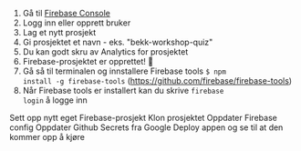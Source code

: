 1.  Gå til [Firebase Console](console.firebase.google.com)
2.  Logg inn eller opprett bruker
3.  Lag et nytt prosjekt
4.  Gi prosjektet et navn - eks. "bekk-workshop-quiz"
5.  Du kan godt skru av Analytics for prosjektet
6.  Firebase-prosjektet er opprettet! 🎉
7.  Gå så til terminalen og innstallere Firebase tools <code>$ npm install -g firebase-tools</code> (https://github.com/firebase/firebase-tools)
8.  Når Firebase tools er installert kan du skrive <code>firebase login</code> å logge inn

Sett opp nytt eget Firebase-prosjekt
Klon prosjektet
Oppdater Firebase config
Oppdater Github Secrets fra Google
Deploy appen og se til at den kommer opp å kjøre
